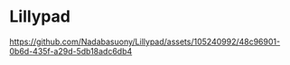 # Lillypad

https://github.com/Nadabasuony/Lillypad/assets/105240992/48c96901-0b6d-435f-a29d-5db18adc6db4

